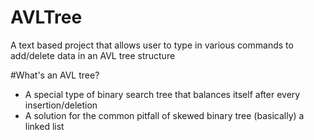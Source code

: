 # AVLTree
A text based project that allows user to type in various commands to add/delete data in an AVL tree structure

#What's an AVL tree?
- A special type of binary search tree that balances itself after every insertion/deletion
- A solution for the common pitfall of skewed binary tree (basically) a linked list
